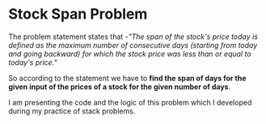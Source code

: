 # Stock Span Problem
The problem statement states that -*"The span of the stock's price today is defined as the maximum number of consecutive days (starting from today and going backward) for which the stock price was less than or equal to today's price."*

So according to the statement we have to **find the span of days for the given input of the prices of a stock for the given number of days**.

I am presenting the code and the logic of this problem which I developed during my practice of stack problems.

